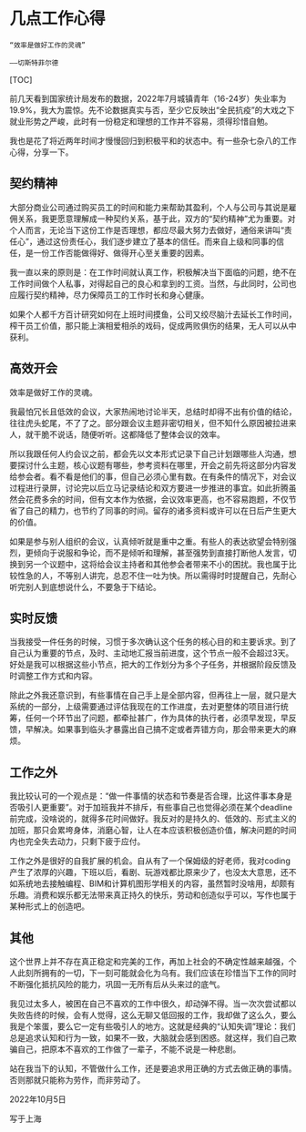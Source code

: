 # 几点工作心得

```  admonish note
“效率是做好工作的灵魂”

——切斯特菲尔德

```

[TOC]

前几天看到国家统计局发布的数据，2022年7月城镇青年（16-24岁）失业率为19.9%，我大为震惊。先不论数据真实与否，至少它反映出“全民抗疫”的大戏之下就业形势之严峻，此时有一份稳定和理想的工作并不容易，须得珍惜自勉。

我也是花了将近两年时间才慢慢回归到积极平和的状态中。有一些杂七杂八的工作心得，分享一下。




## 契约精神 
大部分商业公司通过购买员工的时间和能力来帮助其盈利，个人与公司与其说是雇佣关系，我更愿意理解成一种契约关系，基于此，双方的“契约精神”尤为重要。对个人而言，无论当下这份工作是否理想，都应尽最大努力去做好，通俗来讲叫“责任心”，通过这份责任心，我们逐步建立了基本的信任。而来自上级和同事的信任，是一份工作否能做得好、做得开心至关重要的因素。

我一直以来的原则是：在工作时间就认真工作，积极解决当下面临的问题，绝不在工作时间做个人私事，对得起自己的良心和拿到的工资。当然，与此同时，公司也应履行契约精神，尽力保障员工的工作时长和身心健康。

如果个人都千方百计研究如何在上班时间摸鱼，公司又绞尽脑汁去延长工作时间，榨干员工价值，那只能上演相爱相杀的戏码，促成两败俱伤的结果，无人可以从中获利。



## 高效开会
效率是做好工作的灵魂。

我最怕冗长且低效的会议，大家热闹地讨论半天，总结时却得不出有价值的结论，往往虎头蛇尾，不了了之。部分跟会议主题非密切相关，但不知什么原因被拉进来人，就干脆不说话，随便听听。这都降低了整体会议的效率。

所以我跟任何人约会议之前，都会先以文本形式记录下自己计划跟哪些人沟通，想要探讨什么主题，核心议题有哪些，参考资料在哪里，开会之前先将这部分内容发给参会者。看不看是他们的事，但自己必须心里有数。在有条件的情况下，对会议过程进行录屏，讨论完以后立马记录结论和双方要进一步推进的事宜。如此折腾虽然会花费多余的时间，但有文本作为依据，会议效率更高，也不容易跑题，不仅节省了自己的精力，也节约了同事的时间。留存的诸多资料或许可以在日后产生更大的价值。

如果是参与别人组织的会议，认真倾听就是重中之重。有些人的表达欲望会特别强烈，更倾向于说服和争论，而不是倾听和理解，甚至强势到直接打断他人发言，切换到另一个议题中，这将给会议主持者和其他参会者带来不小的困扰。我也属于比较性急的人，不等别人讲完，总忍不住一吐为快。所以需得时时提醒自己，先耐心听完别人到底想说什么，不要急于下结论。



## 实时反馈
当我接受一件任务的时候，习惯于多次确认这个任务的核心目的和主要诉求。到了自己认为重要的节点，及时、主动地汇报当前进度，这个节点一般不会超过3天。好处是我可以根据这些小节点，把大的工作划分为多个子任务，并根据阶段反馈及时调整工作方式和内容。

除此之外我还意识到，有些事情在自己手上是全部内容，但再往上一层，就只是大系统的一部分，上级需要通过评估我现在的工作进度，去对更整体的项目进行统筹，任何一个环节出了问题，都牵扯甚广，作为具体的执行者，必须早发现，早反馈，早解决。如果事到临头才暴露出自己搞不定或者弄错方向，那会带来更大的麻烦。



## 工作之外
我比较认可的一个观点是：“做一件事情的状态和节奏是否合理，比这件事本身是否吸引人更重要”。对于加班我并不排斥，有些事自己也觉得必须在某个deadline前完成，没啥说的，就得多花时间做好。我反对的是持久的、低效的、形式主义的加班，那只会累垮身体，消磨心智，让人在本应该积极创造价值，解决问题的时间内也完全失去动力，只剩下疲于应付。

工作之外是很好的自我扩展的机会。自从有了一个保姆级的好老师，我对coding产生了浓厚的兴趣，下班以后，看剧、玩游戏都比原来少了，也没太大意思，还不如系统地去接触编程、BIM和计算机图形学相关的内容，虽然暂时没啥用，却颇有乐趣。消费和娱乐都无法带来真正持久的快乐，劳动和创造似乎可以，写作也属于某种形式上的创造吧。



## 其他
这个世界上并不存在真正稳定和完美的工作，再加上社会的不确定性越来越强，个人此刻所拥有的一切，下一刻可能就会化为乌有。我们应该在珍惜当下工作的同时不断强化抵抗风险的能力，巩固一无所有后从头来过的底气。

我见过太多人，被困在自己不喜欢的工作中很久，却动弹不得。当一次次尝试都以失败告终的时候，会有人觉得，这么无聊又低回报的工作，我却做了这么久，要么我是个笨蛋，要么它一定有些吸引人的地方。这就是经典的“认知失调”理论：我们总是追求认知和行为一致，如果不一致，大脑就会感到困惑。就这样，我们自己欺骗自己，把原本不喜欢的工作做了一辈子，不能不说是一种悲剧。

站在我当下的认知，不管做什么工作，还是要追求用正确的方式去做正确的事情。否则那就只能称为劳作，而非劳动了。



2022年10月5日

写于上海